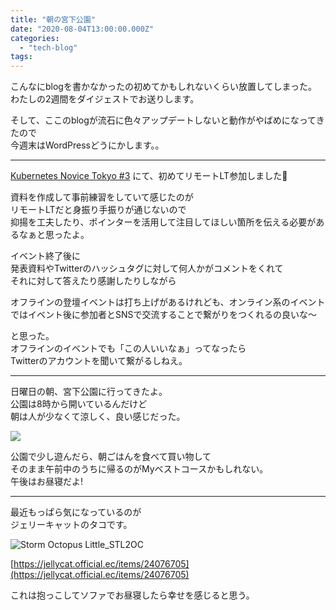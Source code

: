 ```yaml
---
title: "朝の宮下公園"
date: "2020-08-04T13:00:00.000Z"
categories: 
  - "tech-blog"
tags: 
---
```


こんなにblogを書かなかったの初めてかもしれないくらい放置してしまった。  
わたしの2週間をダイジェストでお送りします。

そして、ここのblogが流石に色々アップデートしないと動作がやばめになってきたので  
今週末はWordPressどうにかします。。

* * *

[Kubernetes Novice Tokyo #3](https://k8s-novice-jp.connpass.com/event/181410/) にて、初めてリモートLT参加しました🙌

資料を作成して事前練習をしていて感じたのが  
リモートLTだと身振り手振りが通じないので  
抑揚を工夫したり、ポインターを活用して注目してほしい箇所を伝える必要があるなぁと思ったよ。

イベント終了後に  
発表資料やTwitterのハッシュタグに対して何人かがコメントをくれて  
それに対して答えたり感謝したりしながら

オフラインの登壇イベントは打ち上げがあるけれども、オンライン系のイベントではイベント後に参加者とSNSで交流することで繋がりをつくれるの良いな〜

と思った。  
オフラインのイベントでも「この人いいなぁ」ってなったら  
Twitterのアカウントを聞いて繋がるしねえ。

* * *

日曜日の朝、宮下公園に行ってきたよ。  
公園は8時から開いているんだけど  
朝は人が少なくて涼しく、良い感じだった。

![](https://media.discordapp.net/attachments/740069571977019496/740484819674202203/2020-08-05-17-20-20-490.jpg?width=1366&height=1025)

公園で少し遊んだら、朝ごはんを食べて買い物して  
そのまま午前中のうちに帰るのがMyベストコースかもしれない。  
午後はお昼寝だよ!

* * *

最近もっぱら気になっているのが  
ジェリーキャットのタコです。

![Storm Octopus Little_STL2OC](/images/7f4aba127cfac88d155c5911b8116c4c.jpg)

[https://jellycat.official.ec/items/24076705](https://jellycat.official.ec/items/24076705)

これは抱っこしてソファでお昼寝したら幸せを感じると思う。
